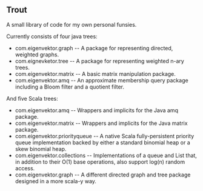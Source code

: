 Trout
-----

A small library of code for my own personal funsies.

Currently consists of four java trees:

+ com.eigenvektor.graph -- A package for representing directed, weighted graphs.
+ com.eignevketor.tree -- A package for representing weighted n-ary trees.
+ com.eigenvektor.matrix -- A basic matrix manipulation package.
+ com.eigenvektor.amq -- An approximate membership query package including a Bloom filter and a quotient filter.

And five Scala trees:

+ com.eigenvektor.amq -- Wrappers and implicits for the Java amq package.
+ com.eigenvektor.matrix -- Wrappers and implicits for the Java matrix package.
+ com.eigenvektor.priorityqueue -- A native Scala fully-persistent priority queue implementation backed by either a standard binomial heap or a skew binomial heap.
+ com.eigenvektor.collections -- Implementations of a queue and List that, in addition to their O(1) base operations, also support log(n) random access.
+ com.eigenvektor.graph -- A different directed graph and tree package designed in a more scala-y way.
